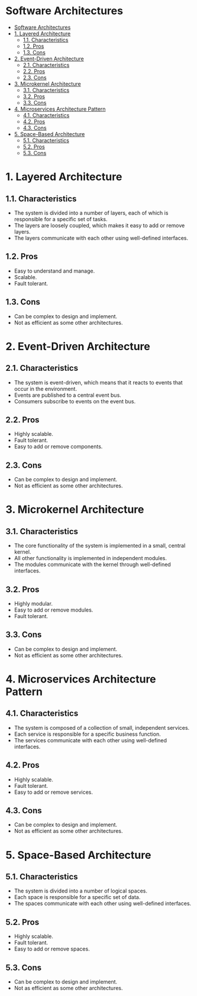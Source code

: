 # Software Architectures

- [Software Architectures](#software-architectures)
- [1. Layered Architecture](#1-layered-architecture)
  - [1.1. Characteristics](#11-characteristics)
  - [1.2. Pros](#12-pros)
  - [1.3. Cons](#13-cons)
- [2. Event-Driven Architecture](#2-event-driven-architecture)
  - [2.1. Characteristics](#21-characteristics)
  - [2.2. Pros](#22-pros)
  - [2.3. Cons](#23-cons)
- [3. Microkernel Architecture](#3-microkernel-architecture)
  - [3.1. Characteristics](#31-characteristics)
  - [3.2. Pros](#32-pros)
  - [3.3. Cons](#33-cons)
- [4. Microservices Architecture Pattern](#4-microservices-architecture-pattern)
  - [4.1. Characteristics](#41-characteristics)
  - [4.2. Pros](#42-pros)
  - [4.3. Cons](#43-cons)
- [5. Space-Based Architecture](#5-space-based-architecture)
  - [5.1. Characteristics](#51-characteristics)
  - [5.2. Pros](#52-pros)
  - [5.3. Cons](#53-cons)

# 1. Layered Architecture

## 1.1. Characteristics
- The system is divided into a number of layers, each of which is responsible for a specific set of tasks.
- The layers are loosely coupled, which makes it easy to add or remove layers.
- The layers communicate with each other using well-defined interfaces.

## 1.2. Pros
- Easy to understand and manage.
- Scalable.
- Fault tolerant.

## 1.3. Cons
- Can be complex to design and implement.
- Not as efficient as some other architectures.

# 2. Event-Driven Architecture

## 2.1. Characteristics
- The system is event-driven, which means that it reacts to events that occur in the environment.
- Events are published to a central event bus.
- Consumers subscribe to events on the event bus.

## 2.2. Pros
- Highly scalable.
- Fault tolerant.
- Easy to add or remove components.

## 2.3. Cons
- Can be complex to design and implement.
- Not as efficient as some other architectures.

# 3. Microkernel Architecture

## 3.1. Characteristics
- The core functionality of the system is implemented in a small, central kernel.
- All other functionality is implemented in independent modules.
- The modules communicate with the kernel through well-defined interfaces.

## 3.2. Pros
- Highly modular.
- Easy to add or remove modules.
- Fault tolerant.

## 3.3. Cons
- Can be complex to design and implement.
- Not as efficient as some other architectures.

# 4. Microservices Architecture Pattern

## 4.1. Characteristics
- The system is composed of a collection of small, independent services.
- Each service is responsible for a specific business function.
- The services communicate with each other using well-defined interfaces.

## 4.2. Pros
- Highly scalable.
- Fault tolerant.
- Easy to add or remove services.

## 4.3. Cons
- Can be complex to design and implement.
- Not as efficient as some other architectures.

# 5. Space-Based Architecture

## 5.1. Characteristics
- The system is divided into a number of logical spaces.
- Each space is responsible for a specific set of data.
- The spaces communicate with each other using well-defined interfaces.

## 5.2. Pros
- Highly scalable.
- Fault tolerant.
- Easy to add or remove spaces.

## 5.3. Cons
- Can be complex to design and implement.
- Not as efficient as some other architectures.
